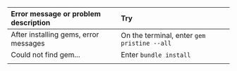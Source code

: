|Error message or problem description                |Try                                                 |
|:---------------------------------------------------|:---------------------------------------------------|
|After installing gems, error messages               |On the terminal, enter `gem pristine --all`         |
|Could not find gem...                               |Enter `bundle install`                              |
|                                                    |                                                    |
